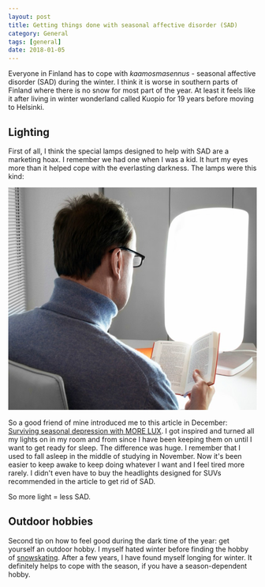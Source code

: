 ```yaml
---
layout: post
title: Getting things done with seasonal affective disorder (SAD)
category: General
tags: [general]
date: 2018-01-05
---
```


Everyone in Finland has to cope with *kaamosmasennus* - seasonal affective disorder (SAD) during the winter. I think it is worse in southern parts of Finland where there is no snow for most part of the year. At least it feels like it after living in winter wonderland called Kuopio for 19 years before moving to Helsinki.

## Lighting

First of all, I think the special lamps designed to help with SAD are a marketing hoax. I remember we had one when I was a kid. It hurt my eyes more than it helped cope with the everlasting darkness. The lamps were this kind:

![lamp](/assets/images/posts/sad/lamp.jpg)  

So a good friend of mine introduced me to this article in December: [Surviving seasonal depression with MORE LUX](https://meaningness.com/metablog/sad-light-led-lux). I got inspired and turned all my lights on in my room and from since I have been keeping them on until I want to get ready for sleep. The difference was huge. I remember that I used to fall asleep in the middle of studying in November. Now it's been easier to keep awake to keep doing whatever I want and I feel tired more rarely. I didn't even have to buy the headlights designed for SUVs recommended in the article to get rid of SAD. 

So more light = less SAD.

## Outdoor hobbies

Second tip on how to feel good during the dark time of the year: get yourself an outdoor hobby. I myself hated winter before finding the hobby of [snowskating](https://www.youtube.com/watch?v=bOY3IkjZb1Q). After a few years, I have found myself longing for winter. It definitely helps to cope with the season, if you have a season-dependent hobby.

